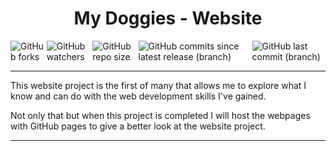 <h1 align="center">My Doggies - Website</h1>

<span style="display: flex; align-items: center; justify-content: center; flex-direction: row;">
    <img alt="GitHub forks" src="https://img.shields.io/github/forks/JordanPicton/my-doggies?style=plastic&color=%239F2B68"> <img alt="GitHub watchers" src="https://img.shields.io/github/watchers/JordanPicton/my-doggies?style=plastic&color=%239F2B68"> <img alt="GitHub repo size" src="https://img.shields.io/github/repo-size/JordanPicton/my-doggies?style=plastic&color=%239F2B68"> <img alt="GitHub commits since latest release (branch)" src="https://img.shields.io/github/commits-since/JordanPicton/my-doggies/development?style=plastic&color=%239F2B68"> <img alt="GitHub last commit (branch)" src="https://img.shields.io/github/last-commit/JordanPicton/my-doggies/development?display_timestamp=author&style=plastic&color=%239F2B68">

</span>

<hr>

This website project is the first of many that allows me to explore what I know and can do with the web development skills I've gained.

Not only that but when this project is completed I will host the webpages with GitHub pages to give a better look at the website project.

<hr>
